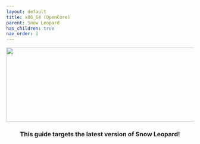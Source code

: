 ```yaml
---
layout: default
title: x86_64 (OpenCore)
parent: Snow Leopard
has_children: true
nav_order: 1
---
```


<p align="center">
  <img width="650" height="200" src="../../../../assets/HeaderAMD64.png">
</p>

<h3 align="center">This guide targets the latest version of Snow Leopard!</h3>
